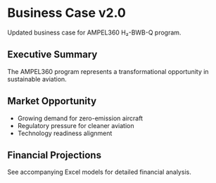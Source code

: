 # Business Case v2.0

Updated business case for AMPEL360 H₂-BWB-Q program.

## Executive Summary
The AMPEL360 program represents a transformational opportunity in sustainable aviation.

## Market Opportunity
- Growing demand for zero-emission aircraft
- Regulatory pressure for cleaner aviation
- Technology readiness alignment

## Financial Projections
See accompanying Excel models for detailed financial analysis.